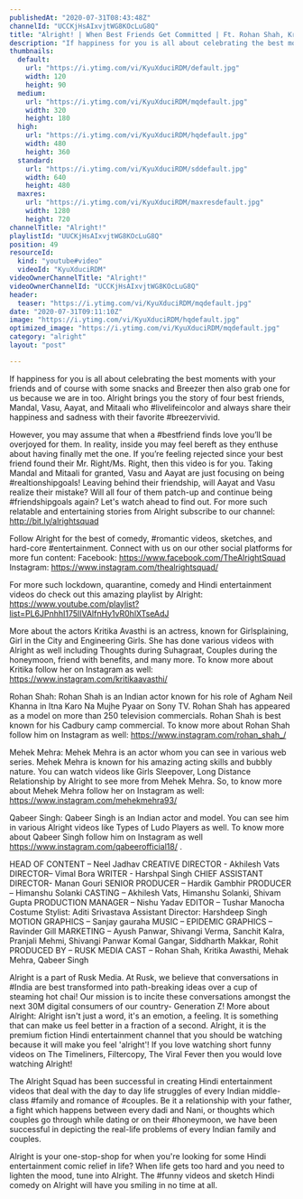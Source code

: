 ```yaml
---
publishedAt: "2020-07-31T08:43:48Z"
channelId: "UCCKjHsAIxvjtWG8KOcLuG8Q"
title: "Alright! | When Best Friends Get Committed | Ft. Rohan Shah, Kritika Avasthi, Mehek and Qabeer"
description: "If happiness for you is all about celebrating the best moments with your friends and of course with some snacks and Breezer then also grab one for us because we are in too. Alright brings you the story of four best friends, Mandal, Vasu, Aayat, and Mitaali who #livelifeincolor and always share their happiness and sadness with their favorite #breezervivid. \n\nHowever, you may assume that when a #bestfriend finds love you’ll be overjoyed for them. In reality, inside you may feel bereft as they enthuse about having finally met the one. If you’re feeling rejected since your best friend found their Mr. Right/Ms. Right, then this video is for you. Taking Mandal and Mitaali for granted, Vasu and Aayat are just focusing on being #realtionshipgoals! Leaving behind their friendship, will Aayat and Vasu realize their mistake? Will all four of them patch-up and continue being #friendshipgoals again? Let's watch ahead to find out. For more such relatable and entertaining stories from Alright subscribe to our channel: http://bit.ly/alrightsquad \n\nFollow Alright for the best of comedy, #romantic videos, sketches, and hard-core #entertainment. Connect with us on our other social platforms for more fun content: \nFacebook: https://www.facebook.com/TheAlrightSquad\nInstagram: https://www.instagram.com/thealrightsquad/\n\nFor more such lockdown, quarantine, comedy and Hindi entertainment videos do check out this amazing playlist by Alright: https://www.youtube.com/playlist?list=PL6JPnhhI175lIVAlfnHy1vR0hlXTseAdJ\n\nMore about the actors\nKritika Avasthi is an actress, known for Girlsplaining, Girl in the City and Engineering Girls. She has done various videos with Alright as well including Thoughts during Suhagraat, Couples during the honeymoon, friend with benefits, and many more. To know more about Kritika follow her on Instagram as well: https://www.instagram.com/kritikaavasthi/\n\nRohan Shah: Rohan Shah is an Indian actor known for his role of Agham Neil Khanna in Itna Karo Na Mujhe Pyaar on Sony TV. Rohan Shah has appeared as a model on more than 250 television commercials. Rohan Shah is best known for his Cadbury camp commercial. To know more about Rohan Shah follow him on Instagram as well: https://www.instagram.com/rohan_shah_/\n\nMehek Mehra: Mehek Mehra is an actor whom you can see in various web series. Mehek Mehra is known for his amazing acting skills and bubbly nature. You can watch videos like Girls Sleepover, Long Distance Relationship by Alright to see more from Mehek Mehra. So, to know more about Mehek Mehra follow her on Instagram as well: https://www.instagram.com/mehekmehra93/\n\nQabeer Singh: Qabeer Singh is an Indian actor and model. You can see him in various Alright videos like Types of Ludo Players as well. To know more about Qabeer Singh follow him on Instagram as well https://www.instagram.com/qabeerofficial18/ . \n\nHEAD OF CONTENT – Neel Jadhav\nCREATIVE DIRECTOR - Akhilesh Vats\nDIRECTOR– Vimal Bora\nWRITER - Harshpal Singh\nCHIEF ASSISTANT DIRECTOR- Manan Gouri\nSENIOR PRODUCER – Hardik Gambhir\nPRODUCER – Himanshu Solanki\nCASTING – Akhilesh Vats, Himanshu Solanki, Shivam Gupta\nPRODUCTION MANAGER – Nishu Yadav\nEDITOR – Tushar Manocha\nCostume Stylist: Aditi Srivastava\nAssistant Director: Harshdeep Singh\nMOTION GRAPHICS –  Sanjay gauraha\nMUSIC – EPIDEMIC\nGRAPHICS – Ravinder Gill\nMARKETING – Ayush Panwar, Shivangi Verma, Sanchit Kalra, Pranjali Mehmi, Shivangi Panwar Komal Gangar, Siddharth Makkar, Rohit\nPRODUCED BY – RUSK MEDIA\nCAST – Rohan Shah, Kritika Awasthi, Mehak Mehra, Qabeer Singh\n\n\nAlright is a part of Rusk Media. At Rusk, we believe that conversations in #India are best transformed into path-breaking ideas over a cup of steaming hot chai! Our mission is to incite these conversations amongst the next 30M digital consumers of our country- Generation Z! \nMore about Alright: Alright isn't just a word, it's an emotion, a feeling. It is something that can make us feel better in a fraction of a second. Alright, it is the premium fiction Hindi entertainment channel that you should be watching because it will make you feel 'alright'! If you love watching short funny videos on The Timeliners, Filtercopy, The Viral Fever then you would love watching Alright!\n\nThe Alright Squad has been successful in creating Hindi entertainment videos that deal with the day to day life struggles of every Indian middle-class #family and romance of #couples. Be it a relationship with your father, a fight which happens between every dadi and Nani, or thoughts which couples go through while dating or on their #honeymoon, we have been successful in depicting the real-life problems of every Indian family and couples.\n\nAlright is your one-stop-shop for when you're looking for some Hindi entertainment comic relief in life? When life gets too hard and you need to lighten the mood, tune into Alright. The #funny videos and sketch Hindi comedy on Alright will have you smiling in no time at all."
thumbnails:
  default:
    url: "https://i.ytimg.com/vi/KyuXduciRDM/default.jpg"
    width: 120
    height: 90
  medium:
    url: "https://i.ytimg.com/vi/KyuXduciRDM/mqdefault.jpg"
    width: 320
    height: 180
  high:
    url: "https://i.ytimg.com/vi/KyuXduciRDM/hqdefault.jpg"
    width: 480
    height: 360
  standard:
    url: "https://i.ytimg.com/vi/KyuXduciRDM/sddefault.jpg"
    width: 640
    height: 480
  maxres:
    url: "https://i.ytimg.com/vi/KyuXduciRDM/maxresdefault.jpg"
    width: 1280
    height: 720
channelTitle: "Alright!"
playlistId: "UUCKjHsAIxvjtWG8KOcLuG8Q"
position: 49
resourceId:
  kind: "youtube#video"
  videoId: "KyuXduciRDM"
videoOwnerChannelTitle: "Alright!"
videoOwnerChannelId: "UCCKjHsAIxvjtWG8KOcLuG8Q"
header:
  teaser: "https://i.ytimg.com/vi/KyuXduciRDM/mqdefault.jpg"
date: "2020-07-31T09:11:10Z"
image: "https://i.ytimg.com/vi/KyuXduciRDM/hqdefault.jpg"
optimized_image: "https://i.ytimg.com/vi/KyuXduciRDM/mqdefault.jpg"
category: "alright"
layout: "post"

---
```

If happiness for you is all about celebrating the best moments with your friends and of course with some snacks and Breezer then also grab one for us because we are in too. Alright brings you the story of four best friends, Mandal, Vasu, Aayat, and Mitaali who #livelifeincolor and always share their happiness and sadness with their favorite #breezervivid. 

However, you may assume that when a #bestfriend finds love you’ll be overjoyed for them. In reality, inside you may feel bereft as they enthuse about having finally met the one. If you’re feeling rejected since your best friend found their Mr. Right/Ms. Right, then this video is for you. Taking Mandal and Mitaali for granted, Vasu and Aayat are just focusing on being #realtionshipgoals! Leaving behind their friendship, will Aayat and Vasu realize their mistake? Will all four of them patch-up and continue being #friendshipgoals again? Let's watch ahead to find out. For more such relatable and entertaining stories from Alright subscribe to our channel: http://bit.ly/alrightsquad 

Follow Alright for the best of comedy, #romantic videos, sketches, and hard-core #entertainment. Connect with us on our other social platforms for more fun content: 
Facebook: https://www.facebook.com/TheAlrightSquad
Instagram: https://www.instagram.com/thealrightsquad/

For more such lockdown, quarantine, comedy and Hindi entertainment videos do check out this amazing playlist by Alright: https://www.youtube.com/playlist?list=PL6JPnhhI175lIVAlfnHy1vR0hlXTseAdJ

More about the actors
Kritika Avasthi is an actress, known for Girlsplaining, Girl in the City and Engineering Girls. She has done various videos with Alright as well including Thoughts during Suhagraat, Couples during the honeymoon, friend with benefits, and many more. To know more about Kritika follow her on Instagram as well: https://www.instagram.com/kritikaavasthi/

Rohan Shah: Rohan Shah is an Indian actor known for his role of Agham Neil Khanna in Itna Karo Na Mujhe Pyaar on Sony TV. Rohan Shah has appeared as a model on more than 250 television commercials. Rohan Shah is best known for his Cadbury camp commercial. To know more about Rohan Shah follow him on Instagram as well: https://www.instagram.com/rohan_shah_/

Mehek Mehra: Mehek Mehra is an actor whom you can see in various web series. Mehek Mehra is known for his amazing acting skills and bubbly nature. You can watch videos like Girls Sleepover, Long Distance Relationship by Alright to see more from Mehek Mehra. So, to know more about Mehek Mehra follow her on Instagram as well: https://www.instagram.com/mehekmehra93/

Qabeer Singh: Qabeer Singh is an Indian actor and model. You can see him in various Alright videos like Types of Ludo Players as well. To know more about Qabeer Singh follow him on Instagram as well https://www.instagram.com/qabeerofficial18/ . 

HEAD OF CONTENT – Neel Jadhav
CREATIVE DIRECTOR - Akhilesh Vats
DIRECTOR– Vimal Bora
WRITER - Harshpal Singh
CHIEF ASSISTANT DIRECTOR- Manan Gouri
SENIOR PRODUCER – Hardik Gambhir
PRODUCER – Himanshu Solanki
CASTING – Akhilesh Vats, Himanshu Solanki, Shivam Gupta
PRODUCTION MANAGER – Nishu Yadav
EDITOR – Tushar Manocha
Costume Stylist: Aditi Srivastava
Assistant Director: Harshdeep Singh
MOTION GRAPHICS –  Sanjay gauraha
MUSIC – EPIDEMIC
GRAPHICS – Ravinder Gill
MARKETING – Ayush Panwar, Shivangi Verma, Sanchit Kalra, Pranjali Mehmi, Shivangi Panwar Komal Gangar, Siddharth Makkar, Rohit
PRODUCED BY – RUSK MEDIA
CAST – Rohan Shah, Kritika Awasthi, Mehak Mehra, Qabeer Singh


Alright is a part of Rusk Media. At Rusk, we believe that conversations in #India are best transformed into path-breaking ideas over a cup of steaming hot chai! Our mission is to incite these conversations amongst the next 30M digital consumers of our country- Generation Z! 
More about Alright: Alright isn't just a word, it's an emotion, a feeling. It is something that can make us feel better in a fraction of a second. Alright, it is the premium fiction Hindi entertainment channel that you should be watching because it will make you feel 'alright'! If you love watching short funny videos on The Timeliners, Filtercopy, The Viral Fever then you would love watching Alright!

The Alright Squad has been successful in creating Hindi entertainment videos that deal with the day to day life struggles of every Indian middle-class #family and romance of #couples. Be it a relationship with your father, a fight which happens between every dadi and Nani, or thoughts which couples go through while dating or on their #honeymoon, we have been successful in depicting the real-life problems of every Indian family and couples.

Alright is your one-stop-shop for when you're looking for some Hindi entertainment comic relief in life? When life gets too hard and you need to lighten the mood, tune into Alright. The #funny videos and sketch Hindi comedy on Alright will have you smiling in no time at all.